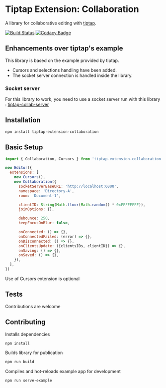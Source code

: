 # Tiptap Extension: Collaboration
A library for collaborative editing with [tiptap](https://github.com/ueberdosis/tiptap).

[![Build Status](https://travis-ci.org/naept/tiptap-extension-collaboration.svg?branch=master)](https://travis-ci.org/naept/tiptap-extension-collaboration)
[![Codacy Badge](https://app.codacy.com/project/badge/Grade/74a417aa23794c3c82c22acf2fb3965b)](https://www.codacy.com/gh/naept/tiptap-extension-collaboration?utm_source=github.com&amp;utm_medium=referral&amp;utm_content=naept/tiptap-extension-collaboration&amp;utm_campaign=Badge_Grade)

## Enhancements over tiptap's example
This library is based on the example provided by tiptap.
  * Cursors and selections handling have been added.
  *  The socket server connection is handled inside the library.

### Socket server
For this library to work, you need to use a socket server run with this library :
[tiptap-collab-server](https://github.com/naept/tiptap-collab-server)

## Installation
```sh
npm install tiptap-extension-collaboration
```

## Basic Setup
```js
import { Collaboration, Cursors } from 'tiptap-extension-collaboration'

new Editor({
  extensions: [
    new Cursors(),
    new Collaboration({
      socketServerBaseURL: 'http://localhost:6000',
      namespace: 'Directory-A',
      room: 'Document-1',

      clientID: String(Math.floor(Math.random() * 0xFFFFFFFF)),
      joinOptions: {},

      debounce: 250,
      keepFocusOnBlur: false,

      onConnected: () => {},
      onConnectedFailed: (error) => {},
      onDisconnected: () => {},
      onClientsUpdate: ({clientsIDs, clientID}) => {},
      onSaving: () => {},
      onSaved: () => {},
    }),
  ],
})
```
Use of Cursors extension is optional

## Tests
Contributions are welcome

## Contributing
Installs dependencies
```sh
npm install
```

Builds library for publication
```sh
npm run build
```

Compiles and hot-reloads example app for development
```sh
npm run serve-example
```
